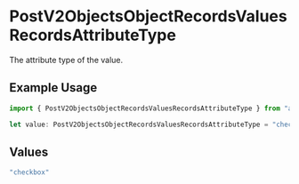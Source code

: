 # PostV2ObjectsObjectRecordsValuesRecordsAttributeType

The attribute type of the value.

## Example Usage

```typescript
import { PostV2ObjectsObjectRecordsValuesRecordsAttributeType } from "attio-js/models/operations";

let value: PostV2ObjectsObjectRecordsValuesRecordsAttributeType = "checkbox";
```

## Values

```typescript
"checkbox"
```